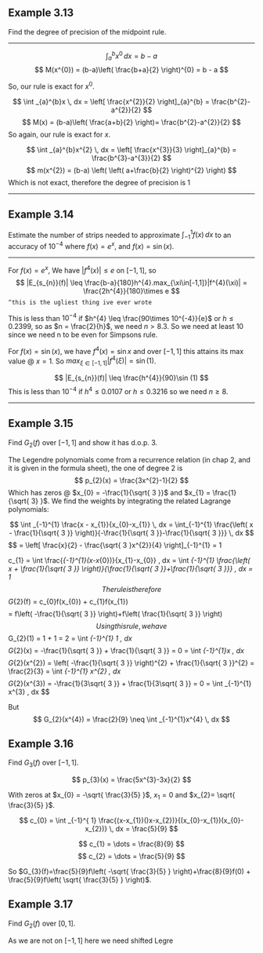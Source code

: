 
## Example 3.13

Find the degree of precision of the midpoint rule. 

---

$$
\int _{a}^{b} x ^{ 0}  \, dx = b -a
$$
$$
M(x^{0}) = (b-a)\left( \frac{b+a}{2} \right)^{0} = b - a
$$

So, our rule is exact for $x^{0}$.

$$
\int _{a}^{b}x \, dx = \left[ \frac{x^{2}}{2} \right]_{a}^{b} = \frac{b^{2}-a^{2}}{2}
$$
$$
M(x) = (b-a)\left( \frac{a+b}{2} \right)= \frac{b^{2}-a^{2}}{2}
$$
So again, our rule is exact for $x$.

$$
\int _{a}^{b}x^{2} \, dx  = \left[ \frac{x^{3}}{3} \right]_{a}^{b} = \frac{b^{3}-a^{3}}{2}
$$
$$
m(x^{2}) = (b-a) \left( \left( a+\frac{b}{2} \right)^{2} \right)
$$
Which is not exact, therefore the degree of precision is 1 

---

## Example 3.14

Estimate the number of strips needed to approximate $\int _{-1}^{1}f(x) \, dx$ to an accuracy of $10^{-4}$ where $f(x) = e^{x}$, and $f(x) = \sin (x)$.

---


For $f(x) = e^{ x }$, We have $|f^{4}(x)| \leq e$ on $[-1,1]$, so $$
|E_{s_{n}}(f)| \leq \frac{b-a}{180}h^{4}.max_{\xi\in[-1,1]}|f^{4}(\xi)| = \frac{2h^{4}}{180}\times e
$$
`^this is the ugliest thing ive ever wrote`

This is less than $10^{-4}$ if $h^{4} \leq \frac{90\times 10^{-4}}{e}$ or $h \leq 0.2399$, so as $n = \frac{2}{h}$, we need $n > 8.3$. So we need at least 10 since we need n to be even for Simpsons rule.


For $f(x) = \sin (x)$, we have $f^{4}(x) = \sin x$ and over $[-1,1]$ this attains its max value @ $x = 1$.
So $max_{\xi\in[-1,1]}|f^{4}(\xi)| = \sin (1)$.

$$
|E_{s_{n}}(f)| \leq \frac{h^{4}}{90}\sin (1)
$$
This is less than $10^{-4}$ if $h^{4}\leq 0.0107$ or $h\leq 0.3216$ so we need $n\geq 8$.

---

## Example 3.15

Find $G_{2}(f)$ over $[-1,1]$ and show it has d.o.p. 3.

The Legendre polynomials come from a recurrence relation (in chap 2, and it is given in the formula sheet), the one of degree 2 is $$
p_{2}(x) = \frac{3x^{2}-1}{2}
$$
Which has zeros @ $x_{0}  = -\frac{1}{\sqrt{ 3 }}$ and $x_{1} = \frac{1}{\sqrt{ 3} }$. We find the weights by integrating the related Lagrange polynomials:

$$
\int _{-1}^{1} \frac{x - x_{1}}{x_{0}-x_{1}} \, dx  = \int_{-1}^{1} \frac{\left( x - \frac{1}{\sqrt{ 3 }} \right)}{-\frac{1}{\sqrt{ 3 }}-\frac{1}{\sqrt{ 3 }}} \, dx 
$$
$$
= \left[ \frac{x}{2} - \frac{\sqrt{ 3 }x^{2}}{4} \right]_{-1}^{1} = 1

$$
$$
c_{1} = \int \frac{_{-1}^{1}(x-x_{0})}{x_{1}-x_{0}} \, dx = \int _{-1}^{1} \frac{\left( x + \frac{1}{\sqrt{ 3 }} \right)}{\frac{1}{\sqrt{ 3 }}+\frac{1}{\sqrt{ 3 }}} \, dx  = 1
$$
The rule is therefore $$
G_{2}(f) = c_{0}f(x_{0}) + c_{1}f(x_{1})
$$
$$
= f\left( -\frac{1}{\sqrt{ 3 }} \right)+f\left( \frac{1}{\sqrt{ 3 }} \right)
$$
Using this rule, we  have $$
G_{2}(1) = 1 + 1 = 2 = \int _{-1}^{1} 1 \, dx
$$$$
G_{2}(x) = -\frac{1}{\sqrt{ 3 }} + \frac{1}{\sqrt{ 3 }} = 0 = \int _{-1}^{1}x \, dx
$$
$$
G_{2}(x^{2}) = \left( -\frac{1}{\sqrt{ 3 }} \right)^{2} + \frac{1}{\sqrt{ 3 }}^{2} = \frac{2}{3} = \int _{-1}^{1} x^{2} \, dx 
$$
$$
G_{2}(x^{3}) = -\frac{1}{3\sqrt{ 3 }} + \frac{1}{3\sqrt{ 3 }} = 0 = \int _{-1}^{1} x^{3} \, dx 
$$

But
$$
G_{2}(x^{4}) = \frac{2}{9} \neq \int _{-1}^{1}x^{4} \, dx 
$$

## Example 3.16

Find $G_{3}(f)$ over $[-1,1]$.

$$
p_{3}(x) = \frac{5x^{3}-3x}{2}
$$

With zeros at $x_{0} = -\sqrt{ \frac{3}{5} }$, $x_{1} = 0$ and $x_{2}= \sqrt{ \frac{3}{5} }$.

$$
c_{0} = \int _{-1}^{ 1} \frac{(x-x_{1})()x-x_{2})}{(x_{0}-x_{1})(x_{0}-x_{2})} \, dx = \frac{5}{9}
$$


$$
c_{1} = \dots = \frac{8}{9}
$$
$$
c_{2} = \dots = \frac{5}{9}
$$

So $G_{3}(f)=\frac{5}{9}f\left( -\sqrt{ \frac{3}{5} } \right)+\frac{8}{9}f(0) + \frac{5}{9}f\left( \sqrt{ \frac{3}{5} } \right)$.

## Example 3.17

Find $G_{2}(f)$ over $[0,1]$.

As we are not on $[-1,1]$ here we need shifted Legre